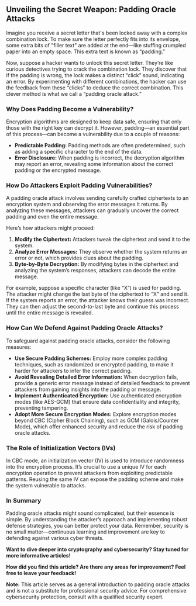 ## **Unveiling the Secret Weapon: Padding Oracle Attacks**

Imagine you receive a secret letter that's been locked away with a complex combination lock. To make sure the letter perfectly fits into its envelope, some extra bits of "filler text" are added at the end—like stuffing crumpled paper into an empty space. This extra text is known as “padding.”

Now, suppose a hacker wants to unlock this secret letter. They’re like curious detectives trying to crack the combination lock. They discover that if the padding is wrong, the lock makes a distinct “click” sound, indicating an error. By experimenting with different combinations, the hacker can use the feedback from these “clicks” to deduce the correct combination. This clever method is what we call a “padding oracle attack.”

### **Why Does Padding Become a Vulnerability?**

Encryption algorithms are designed to keep data safe, ensuring that only those with the right key can decrypt it. However, padding—an essential part of this process—can become a vulnerability due to a couple of reasons:

- **Predictable Padding:** Padding methods are often predetermined, such as adding a specific character to the end of the data.
- **Error Disclosure:** When padding is incorrect, the decryption algorithm may report an error, revealing some information about the correct padding or the encrypted message.

### **How Do Attackers Exploit Padding Vulnerabilities?**

A padding oracle attack involves sending carefully crafted ciphertexts to an encryption system and observing the error messages it returns. By analyzing these messages, attackers can gradually uncover the correct padding and even the entire message.

Here’s how attackers might proceed:

1. **Modify the Ciphertext:** Attackers tweak the ciphertext and send it to the system.
2. **Analyze Error Messages:** They observe whether the system returns an error or not, which provides clues about the padding.
3. **Byte-by-Byte Decryption:** By modifying bytes in the ciphertext and analyzing the system’s responses, attackers can decode the entire message.

For example, suppose a specific character (like “X”) is used for padding. The attacker might change the last byte of the ciphertext to “X” and send it. If the system reports an error, the attacker knows their guess was incorrect. They can then adjust the second-to-last byte and continue this process until the entire message is revealed.

### **How Can We Defend Against Padding Oracle Attacks?**

To safeguard against padding oracle attacks, consider the following measures:

- **Use Secure Padding Schemes:** Employ more complex padding techniques, such as randomized or encrypted padding, to make it harder for attackers to infer the correct padding.
- **Avoid Revealing Detailed Error Information:** When decryption fails, provide a generic error message instead of detailed feedback to prevent attackers from gaining insights into the padding or message.
- **Implement Authenticated Encryption:** Use authenticated encryption modes (like AES-GCM) that ensure data confidentiality and integrity, preventing tampering.
- **Adopt More Secure Encryption Modes:** Explore encryption modes beyond CBC (Cipher Block Chaining), such as GCM (Galois/Counter Mode), which offer enhanced security and reduce the risk of padding oracle attacks.

### **The Role of Initialization Vectors (IVs)**

In CBC mode, an initialization vector (IV) is used to introduce randomness into the encryption process. It’s crucial to use a unique IV for each encryption operation to prevent attackers from exploiting predictable patterns. Reusing the same IV can expose the padding scheme and make the system vulnerable to attacks.

### **In Summary**

Padding oracle attacks might sound complicated, but their essence is simple. By understanding the attacker’s approach and implementing robust defense strategies, you can better protect your data. Remember, security is no small matter—continuous learning and improvement are key to defending against various cyber threats.

**Want to dive deeper into cryptography and cybersecurity? Stay tuned for more informative articles!**

**How did you find this article? Are there any areas for improvement? Feel free to leave your feedback!**

**Note:** This article serves as a general introduction to padding oracle attacks and is not a substitute for professional security advice. For comprehensive cybersecurity protection, consult with a qualified security expert.
